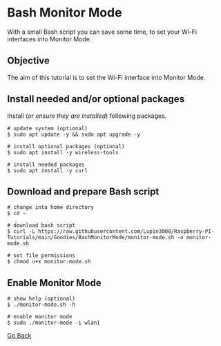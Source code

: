 # Bash Monitor Mode

With a small Bash script you can save some time, to set your Wi-Fi interfaces into Monitor Mode.

## Objective

The aim of this tutorial is to set the Wi-Fi interface into Monitor Mode.

## Install needed and/or optional packages

Install (_or ensure they are installed_) following packages.

```shell
# update system (optional)
$ sudo apt update -y && sudo apt upgrade -y

# install optional packages (optional)
$ sudo apt install -y wireless-tools

# install needed packages
$ sudo apt install -y curl
```

## Download and prepare Bash script

```shell
# change into home directory
$ cd ~

# download bash script
$ curl -L https://raw.githubusercontent.com/Lupin3000/Raspberry-PI-Tutorials/main/Goodies/BashMonitorMode/monitor-mode.sh -o monitor-mode.sh

# set file permissions
$ chmod u+x monitor-mode.sh
```

## Enable Monitor Mode

```shell
# show help (optional)
$ ./monitor-mode.sh -h

# enable monitor mode
$ sudo ./monitor-mode -i wlan1
```

[Go Back](../../readme.md)
